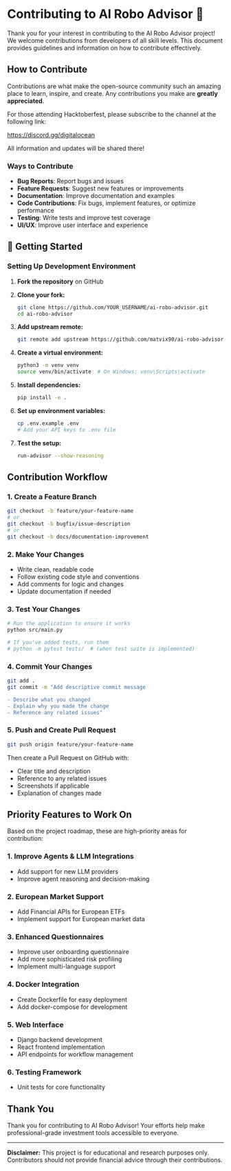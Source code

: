# Contributing to AI Robo Advisor 🤖

Thank you for your interest in contributing to the AI Robo Advisor project! We welcome contributions from developers of all skill levels. This document provides guidelines and information on how to contribute effectively.

## How to Contribute

Contributions are what make the open-source community such an amazing place to learn, inspire, and create. Any contributions you make are **greatly appreciated**.

For those attending Hacktoberfest, please subscribe to the channel at the following link:

https://discord.gg/digitalocean

All information and updates will be shared there!

### Ways to Contribute

- **Bug Reports**: Report bugs and issues
- **Feature Requests**: Suggest new features or improvements
- **Documentation**: Improve documentation and examples
- **Code Contributions**: Fix bugs, implement features, or optimize performance
- **Testing**: Write tests and improve test coverage
- **UI/UX**: Improve user interface and experience

## 🚀 Getting Started

### Setting Up Development Environment

1. **Fork the repository** on GitHub

2. **Clone your fork:**
   ```bash
   git clone https://github.com/YOUR_USERNAME/ai-robo-advisor.git
   cd ai-robo-advisor
   ```

3. **Add upstream remote:**
   ```bash
   git remote add upstream https://github.com/matvix90/ai-robo-advisor.git
   ```

4. **Create a virtual environment:**
   ```bash
   python3 -m venv venv
   source venv/bin/activate  # On Windows: venv\Scripts\activate
   ```

5. **Install dependencies:**
   ```bash
   pip install -e .
   ```

6. **Set up environment variables:**
   ```bash
   cp .env.example .env
   # Add your API keys to .env file
   ```

7. **Test the setup:**
   ```bash
   run-advisor --show-reasoning
   ```

## Contribution Workflow

### 1. Create a Feature Branch

```bash
git checkout -b feature/your-feature-name
# or
git checkout -b bugfix/issue-description
# or
git checkout -b docs/documentation-improvement
```

### 2. Make Your Changes

- Write clean, readable code
- Follow existing code style and conventions
- Add comments for logic and changes
- Update documentation if needed

### 3. Test Your Changes

```bash
# Run the application to ensure it works
python src/main.py

# If you've added tests, run them
# python -m pytest tests/  # (when test suite is implemented)
```

### 4. Commit Your Changes

```bash
git add .
git commit -m "Add descriptive commit message

- Describe what you changed
- Explain why you made the change
- Reference any related issues"
```

### 5. Push and Create Pull Request

```bash
git push origin feature/your-feature-name
```

Then create a Pull Request on GitHub with:
- Clear title and description
- Reference to any related issues
- Screenshots if applicable
- Explanation of changes made

## Priority Features to Work On

Based on the project roadmap, these are high-priority areas for contribution:

### 1. Improve Agents & LLM Integrations
- Add support for new LLM providers
- Improve agent reasoning and decision-making

### 2. European Market Support
- Add Financial APIs for European ETFs
- Implement support for European market data

### 3. Enhanced Questionnaires
- Improve user onboarding questionnaire
- Add more sophisticated risk profiling
- Implement multi-language support

### 4. Docker Integration
- Create Dockerfile for easy deployment
- Add docker-compose for development

### 5. Web Interface
- Django backend development
- React frontend implementation
- API endpoints for workflow management

### 6. Testing Framework
- Unit tests for core functionality

## Thank You

Thank you for contributing to AI Robo Advisor! Your efforts help make professional-grade investment tools accessible to everyone.

---

**Disclaimer:** This project is for educational and research purposes only. Contributors should not provide financial advice through their contributions.